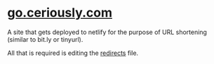 # [go.ceriously.com](https://go.ceriously.com)

A site that gets deployed to netlify for the purpose of URL shortening (similar to bit.ly or tinyurl).

All that is required is editing the [redirects](/redirects) file.
